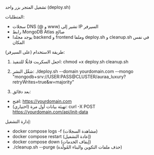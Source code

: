 تشغيل المتجر بزر واحد (deploy.sh)

المتطلبات:
- سجلات DNS (@ و www) تشير إلى IP السيرفر
- رابط MongoDB Atlas صالح
- يوجد مجلدا backend و frontend وملفا deploy.sh و cleanup.sh في نفس المكان

طريقة الاستخدام (على السيرفر):
1) اجعل السكربت قابلًا للتنفيذ:
   chmod +x deploy.sh cleanup.sh

2) شغّل النشر:
   ./deploy.sh --domain yourdomain.com --mongo "mongodb+srv://USER:PASS@CLUSTER/auraa_luxury?retryWrites=true&w=majority"

3) بعد دقائق:
- افتح: https://yourdomain.com
- تهيئة بيانات أول مرة (اختياري):
  curl -X POST https://yourdomain.com/api/init-data

إدارة التشغيل:
- docker compose logs -f (مشاهدة السجلات)
- docker compose restart (إعادة التشغيل)
- docker compose down (إيقاف الخدمات)
- ./cleanup.sh --purge (حذف ملفات التكوين والبناء المُولّدة)